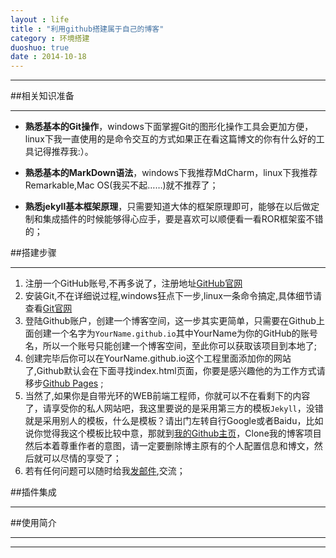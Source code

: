 ```yaml
---
layout : life
title : "利用github搭建属于自己的博客"
category : 环境搭建
duoshuo: true
date : 2014-10-18
---
```


******

##相关知识准备

******
* **熟悉基本的Git操作**，windows下面掌握Git的图形化操作工具会更加方便，linux下我一直使用的是命令交互的方式如果正在看这篇博文的你有什么好的工具记得推荐我:）。

* **熟悉基本的MarkDown语法**，windows下我推荐MdCharm，linux下我推荐Remarkable,Mac OS(我买不起……)就不推荐了；

* **熟悉jekyll基本框架原理**，只需要知道大体的框架原理即可，能够在以后做定制和集成插件的时候能够得心应手，要是喜欢可以顺便看一看ROR框架蛮不错的；

<!-- more -->


##搭建步骤

******
1. 注册一个GitHub账号,不再多说了，注册地址[GitHub官网][1]
2. 安装Git,不在详细说过程,windows狂点下一步,linux一条命令搞定,具体细节请查看[Git官网][2]
3. 登陆Github账户，创建一个博客空间，这一步其实更简单，只需要在Github上面创建一个名字为`YourName.github.io`其中YourName为你的GitHub的账号名，所以一个账号只能创建一个博客空间，至此你可以获取该项目到本地了;
4. 创建完毕后你可以在YourName.github.io这个工程里面添加你的网站了,Github默认会在下面寻找index.html页面，你要是感兴趣他的为工作方式请移步[Github Pages][3] ;
5. 当然了,如果你是自带光环的WEB前端工程师，你就可以不在看剩下的内容了，请享受你的私人网站吧，我这里要说的是采用第三方的模板`Jekyll`，没错就是采用别人的模板，什么是模板？请出门左转自行Google或者Baidu，比如说你觉得我这个模板比较中意，那就到[我的Github主页][4]，Clone我的博客项目然后本着尊重作者的意图，请一定要删除博主原有的个人配置信息和博文，然后就可以尽情的享受了；
6. 若有任何问题可以随时给我[发邮件][5],交流；

##插件集成

******

##使用简介

******


******
[1]:https://github.com/
[2]:http://git-scm.com/
[3]:https://pages.github.com/
[4]:https://pages.github.com/
[5]:mailto:daodaoliang@yeah.net